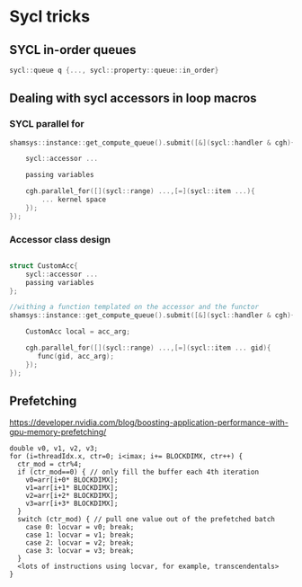 # Sycl tricks


## SYCL in-order queues

```c++
sycl::queue q {..., sycl::property::queue::in_order}
```


## Dealing with sycl accessors in loop macros

### SYCL parallel for

```cpp
shamsys::instance::get_compute_queue().submit([&](sycl::handler & cgh){

    sycl::accessor ...

    passing variables

    cgh.parallel_for([](sycl::range) ...,[=](sycl::item ...){
        ... kernel space
    });
});
```

### Accessor class design

```cpp

struct CustomAcc{
    sycl::accessor ...
    passing variables
};

//withing a function templated on the accessor and the functor
shamsys::instance::get_compute_queue().submit([&](sycl::handler & cgh){

    CustomAcc local = acc_arg;

    cgh.parallel_for([](sycl::range) ...,[=](sycl::item ... gid){
       func(gid, acc_arg);
    });
});
```

## Prefetching

https://developer.nvidia.com/blog/boosting-application-performance-with-gpu-memory-prefetching/
```cuda
double v0, v1, v2, v3;
for (i=threadIdx.x, ctr=0; i<imax; i+= BLOCKDIMX, ctr++) {
  ctr_mod = ctr%4;
  if (ctr_mod==0) { // only fill the buffer each 4th iteration
    v0=arr[i+0* BLOCKDIMX];
    v1=arr[i+1* BLOCKDIMX];
    v2=arr[i+2* BLOCKDIMX];
    v3=arr[i+3* BLOCKDIMX];
  }
  switch (ctr_mod) { // pull one value out of the prefetched batch
    case 0: locvar = v0; break;
    case 1: locvar = v1; break;
    case 2: locvar = v2; break;
    case 3: locvar = v3; break;
  }
  <lots of instructions using locvar, for example, transcendentals>
}
```
